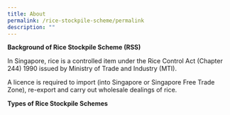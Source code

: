 ```yaml
---
title: About
permalink: /rice-stockpile-scheme/permalink
description: ""
---
```

**Background of Rice Stockpile Scheme (RSS)**

In Singapore, rice is a controlled item under the Rice Control Act (Chapter 244) 1990 issued by Ministry of Trade and Industry (MTI). 
 
 A licence is required to import (into Singapore or Singapore Free Trade Zone), re-export and carry out wholesale dealings of rice.
 
**Types of Rice Stockpile Schemes**
